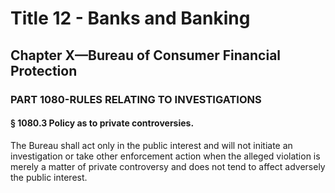 
# Title 12 - Banks and Banking
## Chapter X—Bureau of Consumer Financial Protection
### PART 1080-RULES RELATING TO INVESTIGATIONS
#### § 1080.3 Policy as to private controversies.

The Bureau shall act only in the public interest and will not initiate an investigation or take other enforcement action when the alleged violation is merely a matter of private controversy and does not tend to affect adversely the public interest.
